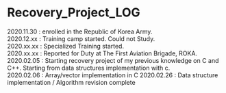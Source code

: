 # Recovery_Project_LOG

2020.11.30 : enrolled in the Republic of Korea Army.  
2020.12.xx : Training camp started. Could not Study.  
2020.xx.xx : Specialized Training started.  
2020.xx.xx : Reported for Duty at The First Aviation Brigade, ROKA.  
2020.02.05 : Starting recovery project of my previous knowledge on C and C++. Starting from data structures implementation with c.  
2020.02.06 : Array/vector implementation in C
2020.02.26 : Data structure implementation / Algorithm revision complete

